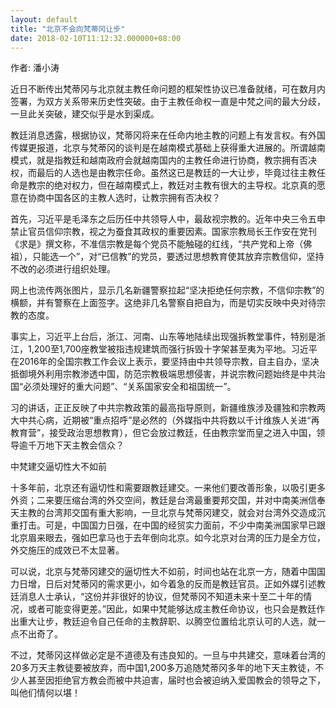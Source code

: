 ```yaml
---
layout: default
title: "北京不会向梵蒂冈让步"
date: 2018-02-10T11:12:32.000000+08:00
---
```


作者: 潘小涛

近日不断传出梵蒂冈与北京就主教任命问题的框架性协议已准备就绪，可在数月内签署，为双方关系带来历史性突破。由于主教任命权一直是中梵之间的最大分歧，一旦此关突破，建交似乎是水到渠成。

教廷消息透露，根据协议，梵蒂冈将来在任命内地主教的问题上有发言权。有外国传媒更报道，北京与梵蒂冈的谈判是在越南模式基础上获得重大进展的。所谓越南模式，就是指教廷和越南政府会就越南国内的主教任命进行协商，教宗拥有否决权，而最后的人选也是由教宗任命。虽然这已是教廷的一大让步，毕竟过往主教任命是教宗的绝对权力，但在越南模式上，教廷对主教有很大的主导权。北京真的愿意在协商中国各区的主教人选时，让教宗拥有否决权？

首先，习近平是毛泽东之后历任中共领导人中，最敌视宗教的。近年中央三令五申禁止官员信仰宗教，视之为蚕食其政权的重要因素。国家宗教局长王作安在党刊《求是》撰文称，不准信宗教是每个党员不能触碰的红线，“共产党和上帝（佛祖），只能选一个”，对“已信教”的党员，要透过思想教育使其放弃宗教信仰，坚持不改的必须进行组织处理。

网上也流传两张图片，显示几名新疆警察拉起“坚决拒绝任何宗教，不信仰宗教”的横额，并有警察在上面签字。这绝非几名警察自把自为，而是切实反映中央对待宗教的态度。

事实上，习近平上台后，浙江、河南、山东等地陆续出现强拆教堂事件，特别是浙江，1,200至1,700座教堂被指违规建筑而强行拆毁十字架甚至夷为平地。习近平在2016年的全国宗教工作会议上表示，要坚持由中共领导宗教，自主自办，坚决抵御境外利用宗教渗透中国，防范宗教极端思想侵害，并说宗教问题始终是中共治国“必须处理好的重大问题”、“关系国家安全和祖国统一”。

习的讲话，正正反映了中共宗教政策的最高指导原则，新疆维族涉及疆独和宗教两大中共心病，近期被“重点招呼”是必然的（外媒指中共将数以千计维族人关进“再教育营”，接受政治思想教育），但它会放过教廷，任由教宗堂而皇之进入中国，领导逾千万地下天主教会信众？

中梵建交逼切性大不如前

十多年前，北京还有逼切性和需要跟教廷建交。一来他们要改善形象，以吸引更多外资；二来要压缩台湾的外交空间，教廷是台湾最重要邦交国，并对中南美洲信奉天主教的台湾邦交国有重大影响，一旦北京与梵蒂冈建交，就会对台湾外交造成沉重打击。可是，中国国力日强，在中国的经贸实力面前，不少中南美洲国家早已跟北京眉来眼去，强如巴拿马也于去年倒向北京。如今北京对台湾的压力是全方位，外交施压的成效已不太显著。

可以说，北京与梵蒂冈建交的逼切性大不如前，时间也站在北京一方，随着中国国力日增，日后对梵蒂冈的需求更小，如今着急的反而是教廷官员。正如外媒引述教廷消息人士承认，“这份并非很好的协议，但梵蒂冈不知道未来十至二十年的情况，或者可能变得更差。”因此，如果中梵能够达成主教任命协议，也只会是教廷作出重大让步，教廷迫令自己任命的主教辞职、以腾空位置给北京认可的人选，就一点不出奇了。

不过，梵蒂冈这样做必定是不道德及有违良知的。一旦与中共建交，意味着台湾的20多万天主教徒要被放弃，而中国1,200多万追随梵蒂冈多年的地下天主教徒，不少人甚至因拒绝官方教会而被中共迫害，届时也会被迫纳入爱国教会的领导之下，叫他们情何以堪！

